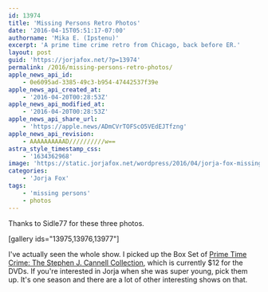 ```yaml
---
id: 13974
title: 'Missing Persons Retro Photos'
date: '2016-04-15T05:51:17-07:00'
authorname: 'Mika E. (Ipstenu)'
excerpt: 'A prime time crime retro from Chicago, back before ER.'
layout: post
guid: 'https://jorjafox.net/?p=13974'
permalink: /2016/missing-persons-retro-photos/
apple_news_api_id:
    - 0e6095ad-3385-49c3-b954-47442537f39e
apple_news_api_created_at:
    - '2016-04-20T00:28:53Z'
apple_news_api_modified_at:
    - '2016-04-20T00:28:53Z'
apple_news_api_share_url:
    - 'https://apple.news/ADmCVrTOFScO5VEdEJTfzng'
apple_news_api_revision:
    - AAAAAAAAAAD//////////w==
astra_style_timestamp_css:
    - '1634362968'
image: 'https://static.jorjafox.net/wordpress/2016/04/jorja-fox-missing-persons-1.jpg'
categories:
    - 'Jorja Fox'
tags:
    - 'missing persons'
    - photos
---
```


Thanks to Sidle77 for these three photos.

[gallery ids="13975,13976,13977"]

I've actually seen the whole show. I picked up the Box Set of <a href="http://www.amazon.com/Prime-Time-Crime-Stephen-Collection/dp/B003QTDH4S">Prime Time Crime: The Stephen J. Cannell Collection</a>, which is currently $12 for the DVDs. If you're interested in Jorja when she was super young, pick them up. It's one season and there are a lot of other interesting shows on that.
